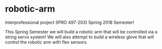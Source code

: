 # robotic-arm
Interprofessional project (IPRO 497-203) Spring 2018 Semester!

This Spring Semester we will build a robotic arm that will be controlled via a string servo system! We will also attempt to build a wireless glove that will control the robotic arm with flex sensors.


